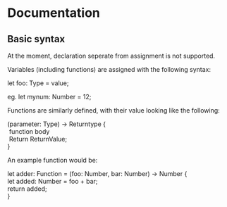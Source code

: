 # Documentation

## Basic syntax
At the moment, declaration seperate from assignment is not supported.

Variables (including functions) are assigned with the following syntax:

let foo: Type = value;

eg. let mynum: Number = 12;

Functions are similarly defined, with their value looking like the following:

(parameter: Type) -> Returntype {\
    &nbsp;function body\
    &nbsp;Return ReturnValue;\
}

An example function would be:

let adder: Function = (foo: Number, bar: Number) -> Number {\
    let added: Number = foo + bar;\
    return added;\
}
